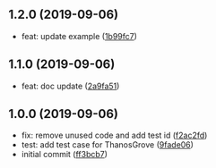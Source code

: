 ## 1.2.0 (2019-09-06)

* feat: update example ([1b99fc7](https://github.com/danhuang1202/react-thanos-grove/commit/1b99fc7))

## 1.1.0 (2019-09-06)

* feat: doc update ([2a9fa51](https://github.com/danhuang1202/react-thanos-grove/commit/2a9fa51))

## 1.0.0 (2019-09-06)

* fix: remove unused code and add test id ([f2ac2fd](https://github.com/danhuang1202/react-thanos-grove/commit/f2ac2fd))
* test: add test case for ThanosGrove ([9fade06](https://github.com/danhuang1202/react-thanos-grove/commit/9fade06))
* initial  commit ([ff3bcb7](https://github.com/danhuang1202/react-thanos-grove/commit/ff3bcb7))

